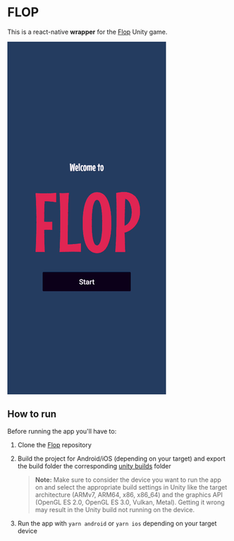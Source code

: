 # FLOP
This is a react-native **wrapper** for the [Flop](https://github.com/IVainqueur/flop-unity) Unity game.

![Flop Demo](/screenshots/flopWrapperDemo.gif)

## How to run
Before running the app you'll have to:
1. Clone the [Flop](https://github.com/IVainqueur/flop-unity) repository
2. Build the project for Android/iOS (depending on your target) and export the build folder the corresponding [unity builds](/unity/builds/) folder
   
   > **Note:** Make sure to consider the device you want to run the app on and select the appropriate build settings in Unity like the target architecture (ARMv7, ARM64, x86, x86_64) and the graphics API (OpenGL ES 2.0, OpenGL ES 3.0, Vulkan, Metal). Getting it wrong may result in the Unity build not running on the device.

3. Run the app with `yarn android` or `yarn ios` depending on your target device